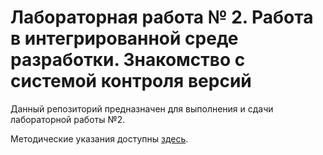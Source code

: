 # Лабораторная работа № 2. Работа в интегрированной среде разработки. Знакомство с системой контроля версий

Данный репозиторий предназначен для выполнения и сдачи лабораторной работы №2.

Методические указания доступны [здесь](https://github.com/suai-cs-course/manual/blob/master/index.rst#o-2).
